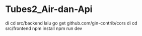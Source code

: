 # Tubes2_Air-dan-Api
di cd src/backend
lalu go get github.com/gin-contrib/cors
di cd src/frontend
npm install
npm run dev